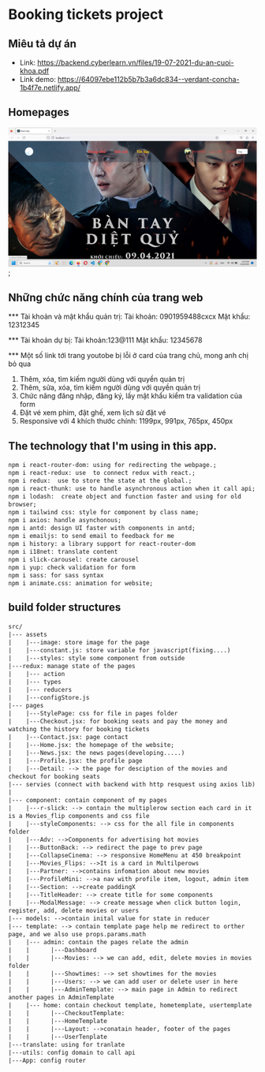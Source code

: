 # Booking tickets project
## Miêu tả dự án
- Link: https://backend.cyberlearn.vn/files/19-07-2021-du-an-cuoi-khoa.pdf
- Link demo: https://64097ebe112b5b7b3a6dc834--verdant-concha-1b4f7e.netlify.app/
## Homepages
![](./src/assets/image/bookingTickets.png);


## Những chức năng chính của trang web
*** Tài khoản và mật khẩu quản trị: 
Tài khoản: 0901959488cxcx
Mật khẩu: 12312345

*** Tài khoản dự bị: 
Tài khoản:123@111
Mật khẩu: 12345678

*** Một số link tới trang youtobe bị lỗi ở card của trang chủ, mong anh chị bỏ qua 
1. Thêm, xóa, tìm kiếm người dùng với quyền quản trị
2. Thêm, sửa, xóa, tìm kiếm người dùng với quyền quản trị
3. Chức năng đăng nhập, đăng ký, lấy mật khẩu kiểm tra validation của form
4. Đặt vé xem phim, đặt ghế, xem lịch sử đặt vé
5. Responsive với 4 khích thước chính: 1199px, 991px, 765px, 450px


## The technology that I'm using in this app.
```
npm i react-router-dom: using for redirecting the webpage.;
npm i react-redux: use  to connect redux with react.;
npm i redux:  use to store the state at the global.;
npm i react-thunk: use to handle asynchronous action when it call api;
npm i lodash:  create object and function faster and using for old browser;
npm i tailwind css: style for component by class name;
npm i axios: handle asynchonous;
npm i antd: design UI faster with components in antd;
npm i emailjs: to send email to feedback for me
npm i history: a library support for react-router-dom
npm i i18net: translate content
npm i slick-carousel: create carousel
npm i yup: check validation for form
npm i sass: for sass syntax
npm i animate.css: animation for website; 
```

## build folder structures

```
src/ 
|--- assets
|    |---image: store image for the page
|    |---constant.js: store variable for javascript(fixing....)
|    |---styles: style some component from outside
|---redux: manage state of the pages
|    |--- action
|    |--- types
|    |--- reducers
|    |---configStore.js
|--- pages
|    |---StylePage: css for file in pages folder
|    |---Checkout.jsx: for booking seats and pay the money and watching the history for booking tickets
|    |---Contact.jsx: page contact 
|    |---Home.jsx: the homepage of the website;
|    |---News.jsx: the news pages(developing.....)
|    |---Profile.jsx: the profile page
|    |---Detail: --> the page for desciption of the movies and checkout for booking seats
|--- servies (connect with backend with http resquest using axios lib) 
|  
|--- component: contain component of my pages
|    |---r-slick: --> contain the multiplerow section each card in it is a Movies_flip components and css file
|    |---styleComponents: --> css for the all file in components folder
|    |---Adv: -->Components for advertising hot movies
|    |---ButtonBack: --> redirect the page to prev page 
|    |---CollapseCinema: --> responsive HomeMenu at 450 breakpoint
|    |---Movies_Flips: -->It is a card in Multilperows
|    |---Partner: -->contains infomation about new movies
|    |---ProfileMini: -->a nav with profile item, logout, admin item
|    |---Section: -->create paddingX
|    |---TitleHeader: --> create title for some components 
|    |---ModalMessage: --> create message when click button login, register, add, delete movies or users
|--- models: -->contain inital value for state in reducer
|--- template: --> contain template page help me redirect to orther page, and we also use props.params.math
|    |--- admin: contain the pages relate the admin
|    |      |---Dashboard
|    |      |---Movies: --> we can add, edit, delete movies in movies folder
|    |      |---Showtimes: --> set showtimes for the movies
|    |      |---Users: --> we can add user or delete user in here
|    |      |---AdminTemplate: --> main page in Admin to redirect another pages in AdminTemplate
|    |--- home: contain checkout template, hometemplate, usertemplate
|    |      |---CheckoutTemplate:
|    |      |---HomeTemplate
|    |      |---Layout: -->conatain header, footer of the pages
|    |      |---UserTenplate
|---translate: using for tranlate
|---utils: config domain to call api
|---App: config router
```



